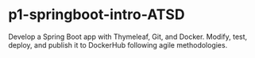 # p1-springboot-intro-ATSD
Develop a Spring Boot app with Thymeleaf, Git, and Docker. Modify, test, deploy, and publish it to DockerHub following agile methodologies.
